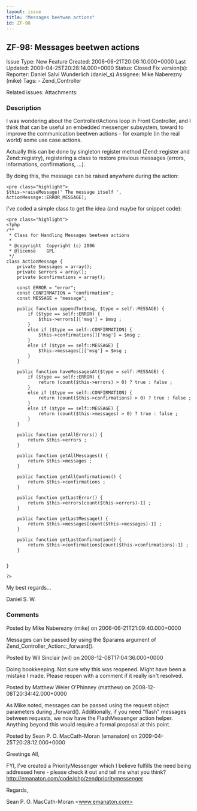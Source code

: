 ```yaml
---
layout: issue
title: "Messages beetwen actions"
id: ZF-98
---
```


ZF-98: Messages beetwen actions
-------------------------------

 Issue Type: New Feature Created: 2006-06-21T20:06:10.000+0000 Last Updated: 2009-04-25T20:28:14.000+0000 Status: Closed Fix version(s): 
 Reporter:  Daniel Salvi Wunderlich (daniel\_s)  Assignee:  Mike Naberezny (mike)  Tags: - Zend\_Controller
 
 Related issues: 
 Attachments: 
### Description

I was wondering about the Controller/Actions loop in Front Controller, and I think that can be useful an embedded messenger subsystem, toward to improve the communication beetwen actions - for example (in the real world) some use case actions.

Actually this can be done by singleton register method (Zend::register and Zend::registry), registering a class to restore previous messages (errors, informations, confirmations, ...).

By doing this, the message can be raised anywhere during the action:

 
    <pre class="highlight">
    $this->raiseMessage(' The message itself ', ActionMessage::ERROR_MESSAGE);


I've coded a simple class to get the idea (and maybe for snippet code):

 
    <pre class="highlight">
    <?php
    /**
     * Class for Handling Messages beetwen actions
     *
     * @copyright  Copyright (c) 2006
     * @license    GPL
     */
    class ActionMessage {
        private $messages = array();
        private $errors = array();
        private $confirmations = array();
        
        const ERROR = "error"; 
        const CONFIRMATION = "confirmation"; 
        const MESSAGE = "message"; 
        
        public function appendTo($msg, $type = self::MESSAGE) {
            if ($type == self::ERROR) {
                $this->errors[]['msg'] = $msg ;
            }
            else if ($type == self::CONFIRMATION) {
                $this->confirmations[]['msg'] = $msg ;
            }
            else if ($type == self::MESSAGE) {
                $this->messages[]['msg'] = $msg ;
            }
        }
        
        public function haveMessagesAt($type = self::MESSAGE) {
            if ($type == self::ERROR) {
                return (count($this->errors) > 0) ? true : false ;
            }
            else if ($type == self::CONFIRMATION) {
                return (count($this->confirmations) > 0) ? true : false ;
            }
            else if ($type == self::MESSAGE) {
                return (count($this->messages) > 0) ? true : false ;
            }
        }
        
        public function getAllErrors() {
            return $this->errors ;
        }
        
        public function getAllMessages() {
            return $this->messages ;
        }
        
        public function getAllConfirmations() {
            return $this->confirmations ;
        }
        
        public function getLastError() {
            return $this->errors[count($this->errors)-1] ;
        }
        
        public function getLastMessage() {
            return $this->messages[count($this->messages)-1] ;
        }
    
        public function getLastConfirmation() {
            return $this->confirmations[count($this->confirmations)-1] ;
        }   
        
        
    }
    
    ?>


My best regards...

Daniel S. W.

 

 

### Comments

Posted by Mike Naberezny (mike) on 2006-06-21T21:09:40.000+0000

Messages can be passed by using the $params argument of Zend\_Controller\_Action::\_forward().

 

 

Posted by Wil Sinclair (wil) on 2008-12-08T17:04:36.000+0000

Doing bookkeeping. Not sure why this was reopened. Might have been a mistake I made. Please reopen with a comment if it really isn't resolved.

 

 

Posted by Matthew Weier O'Phinney (matthew) on 2008-12-08T20:34:42.000+0000

As Mike noted, messages can be passed using the request object parameters during \_forward(). Additionally, if you need "flash" messages between requests, we now have the FlashMessenger action helper. Anything beyond this would require a formal proposal at this point.

 

 

Posted by Sean P. O. MacCath-Moran (emanaton) on 2009-04-25T20:28:12.000+0000

Greetings All,

FYI, I've created a PriorityMessenger which I believe fulfills the need being addressed here - please check it out and tell me what you think? <http://emanaton.com/code/php/zendprioritymessenger>

Regards,

Sean P. O. MacCath-Moran <www.emanaton.com>

 

 